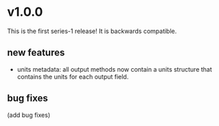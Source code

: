 # v1.0.0

This is the first series-1 release! It is backwards compatible.

## new features 

- units metadata: all output methods now contain a units structure that contains the units for each output field. 

## bug fixes

(add bug fixes)
